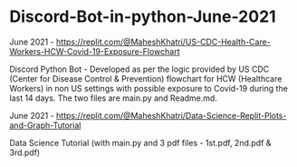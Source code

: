 # Discord-Bot-in-python-June-2021

June 2021 - https://replit.com/@MaheshKhatri/US-CDC-Health-Care-Workers-HCW-Covid-19-Exposure-Flowchart

Discord Python Bot - Developed as per the logic provided by US CDC (Center for Disease Control & Prevention) flowchart for HCW (Healthcare Workers) in non US settings with possible exposure to Covid-19 during the last 14 days. The two files are main.py and Readme.md.

June 2021 - https://replit.com/@MaheshKhatri/Data-Science-Replit-Plots-and-Graph-Tutorial 

Data Science Tutorial (with main.py and 3 pdf files - 1st.pdf, 2nd.pdf & 3rd.pdf)
